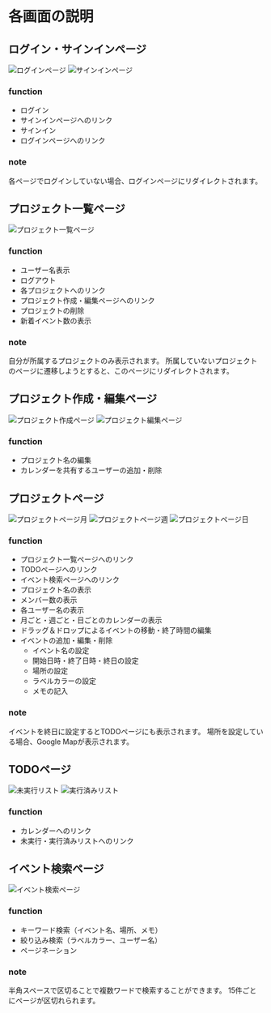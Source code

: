 # 各画面の説明
## ログイン・サインインページ
![](https://gyazo.com/de19532f5c80ad52887006cafbf78c5b.png "ログインページ")
![](https://gyazo.com/cd08bd5057f6069a618e6007328651ee.png "サインインページ")

### function
- ログイン
- サインインページへのリンク
- サインイン
- ログインページへのリンク

### note
各ページでログインしていない場合、ログインページにリダイレクトされます。

## プロジェクト一覧ページ
![](https://gyazo.com/a53e6ea454a0a131c915039f7de257b0.png "プロジェクト一覧ページ")

### function
- ユーザー名表示
- ログアウト
- 各プロジェクトへのリンク
- プロジェクト作成・編集ページへのリンク
- プロジェクトの削除
- 新着イベント数の表示

### note
自分が所属するプロジェクトのみ表示されます。  所属していないプロジェクトのページに遷移しようとすると、このページにリダイレクトされます。

## プロジェクト作成・編集ページ
![](https://gyazo.com/ca97f4404defa464d3080adb5a7d2d3c.png "プロジェクト作成ページ")
![](https://gyazo.com/c1ae42f83a3bc4bbe6a68dbe57731e5d.png "プロジェクト編集ページ")

### function
- プロジェクト名の編集
- カレンダーを共有するユーザーの追加・削除

## プロジェクトページ
![](https://gyazo.com/98545349c7dc146c76ac0ea988debf7f.png "プロジェクトページ月")
![](https://gyazo.com/8282634d0b0bbad28e54f0d0a3c1bbde.png "プロジェクトページ週")
![](https://gyazo.com/f00ba90be67d3df45466109b19b29cb6.png "プロジェクトページ日")

### function
- プロジェクト一覧ページへのリンク
- TODOページへのリンク
- イベント検索ページへのリンク
- プロジェクト名の表示
- メンバー数の表示
- 各ユーザー名の表示
- 月ごと・週ごと・日ごとのカレンダーの表示
- ドラッグ＆ドロップによるイベントの移動・終了時間の編集
- イベントの追加・編集・削除
  - イベント名の設定
  - 開始日時・終了日時・終日の設定
  - 場所の設定
  - ラベルカラーの設定
  - メモの記入

### note
イベントを終日に設定するとTODOページにも表示されます。  場所を設定している場合、Google Mapが表示されます。

## TODOページ
![](https://gyazo.com/b064185bdbc5facb0882288b2f04b7d2.png "未実行リスト")
![](https://gyazo.com/7829cb9fd772d3810d5a13fdac1fc7d0.png "実行済みリスト")

### function
- カレンダーへのリンク
- 未実行・実行済みリストへのリンク

## イベント検索ページ
![](https://gyazo.com/870de3dda37d25e6591298efb53d1f1b.png "イベント検索ページ")

### function
- キーワード検索（イベント名、場所、メモ）
- 絞り込み検索（ラベルカラー、ユーザー名）
- ページネーション

### note
半角スペースで区切ることで複数ワードで検索することができます。  15件ごとにページが区切れられます。

